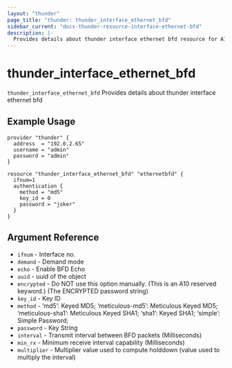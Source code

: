 ```yaml
---
layout: "thunder"
page_title: "thunder: thunder_interface_ethernet_bfd"
sidebar_current: "docs-thunder-resource-interface-ethernet-bfd"
description: |-
  Provides details about thunder interface ethernet bfd resource for A10
---
```


# thunder\_interface\_ethernet\_bfd

`thunder_interface_ethernet_bfd` Provides details about thunder interface ethernet bfd
## Example Usage


```hcl
provider "thunder" {
  address  = "192.0.2.65"
  username = "admin"
  password = "admin"
}

resource "thunder_interface_ethernet_bfd" "ethernetbfd" {
  ifnum=1
  authentication {
    method = "md5"
    key_id = 0
    password = "joker"
  }
}
```

## Argument Reference

* `ifnum` - Interface no.
* `demand` - Demand mode
* `echo` - Enable BFD Echo
* `uuid` - uuid of the object
* `encrypted` - Do NOT use this option manually. (This is an A10 reserved keyword.) (The ENCRYPTED password string)
* `key_id` - Key ID
* `method` - ‘md5’: Keyed MD5; ‘meticulous-md5’: Meticulous Keyed MD5; ‘meticulous-sha1’: Meticulous Keyed SHA1; ‘sha1’: Keyed SHA1; ‘simple’: Simple Password;
* `password` - Key String
* `interval` - Transmit interval between BFD packets (Milliseconds)
* `min_rx` - Minimum receive interval capability (Milliseconds)
* `multiplier` - Multiplier value used to compute holddown (value used to multiply the interval)

